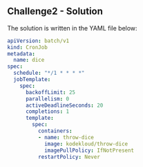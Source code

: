 ## Challenge2 - Solution

The solution is written in the YAML file below:

```yaml
apiVersion: batch/v1
kind: CronJob
metadata:
  name: dice
spec:
  schedule: "*/1 * * * *"
  jobTemplate:
    spec:
      backoffLimit: 25
      parallelism: 0
      activeDeadlineSeconds: 20
      completions: 1
      template:
        spec:
          containers:
          - name: throw-dice
            image: kodekloud/throw-dice
            imagePullPolicy: IfNotPresent
          restartPolicy: Never
```
